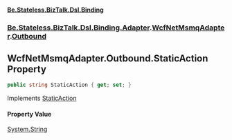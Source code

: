 #### [Be.Stateless.BizTalk.Dsl.Binding](README.md 'README')
### [Be.Stateless.BizTalk.Dsl.Binding.Adapter](Be.Stateless.BizTalk.Dsl.Binding.Adapter.md 'Be.Stateless.BizTalk.Dsl.Binding.Adapter').[WcfNetMsmqAdapter](WcfNetMsmqAdapter.md 'Be.Stateless.BizTalk.Dsl.Binding.Adapter.WcfNetMsmqAdapter').[Outbound](WcfNetMsmqAdapter.Outbound.md 'Be.Stateless.BizTalk.Dsl.Binding.Adapter.WcfNetMsmqAdapter.Outbound')

## WcfNetMsmqAdapter.Outbound.StaticAction Property

```csharp
public string StaticAction { get; set; }
```

Implements [StaticAction](IAdapterConfigOutboundAction.StaticAction.md 'Be.Stateless.BizTalk.Dsl.Binding.Adapter.IAdapterConfigOutboundAction.StaticAction')

#### Property Value
[System.String](https://docs.microsoft.com/en-us/dotnet/api/System.String 'System.String')